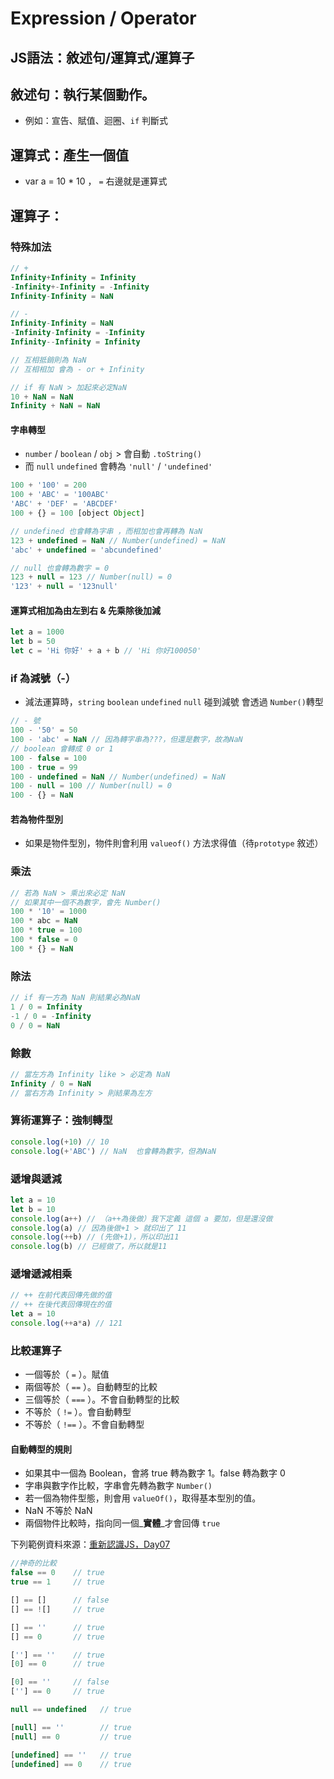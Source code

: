 # Expression / Operator

## JS語法：敘述句/運算式/運算子

## 敘述句：執行某個動作。

* 例如：宣告、賦值、迴圈、`if` 判斷式

## 運算式：產生一個值

* var a = 10 \* 10  ， `=` 右邊就是運算式

## 運算子：

### 特殊加法

```javascript
// +
Infinity+Infinity = Infinity
-Infinity+-Infinity = -Infinity
Infinity-Infinity = NaN

// -
Infinity-Infinity = NaN
-Infinity-Infinity = -Infinity
Infinity--Infinity = Infinity 

// 互相抵銷則為 NaN
// 互相相加 會為 - or + Infinity
```

```javascript
// if 有 NaN > 加起來必定NaN
10 + NaN = NaN
Infinity + NaN = NaN
```

#### 字串轉型

* `number` / `boolean` / `obj` &gt; 會自動 `.toString()` 
* 而 `null` `undefined` 會轉為 `'null'` / `'undefined'`

```javascript
100 + '100' = 200
100 + 'ABC' = '100ABC'
'ABC' + 'DEF' = 'ABCDEF'
100 + {} = 100 [object Object]

// undefined 也會轉為字串 ，而相加也會再轉為 NaN
123 + undefined = NaN // Number(undefined) = NaN
'abc' + undefined = 'abcundefined'

// null 也會轉為數字 = 0
123 + null = 123 // Number(null) = 0 
'123' + null = '123null'
```

#### 運算式相加為由左到右 & 先乘除後加減

```javascript
let a = 1000
let b = 50
let c = 'Hi 你好' + a + b // 'Hi 你好100050'
```

### if 為減號（-）

* 減法運算時，`string` `boolean` `undefined` `null` 碰到減號 會透過 `Number()`轉型

```javascript
// - 號
100 - '50' = 50
100 - 'abc' = NaN // 因為轉字串為???，但還是數字，故為NaN
// boolean 會轉成 0 or 1
100 - false = 100
100 - true = 99
100 - undefined = NaN // Number(undefined) = NaN
100 - null = 100 // Number(null) = 0
100 - {} = NaN
```

#### 若為物件型別

* 如果是物件型別，物件則會利用 `valueof()` 方法求得值（待`prototype` 敘述）

### 乘法

```javascript
// 若為 NaN > 乘出來必定 NaN
// 如果其中一個不為數字，會先 Number()
100 * '10' = 1000
100 * abc = NaN
100 * true = 100
100 * false = 0
100 * {} = NaN
```

### 除法

```javascript
// if 有一方為 NaN 則結果必為NaN
1 / 0 = Infinity
-1 / 0 = -Infinity
0 / 0 = NaN
```

### 餘數

```javascript
// 當左方為 Infinity like > 必定為 NaN
Infinity / 0 = NaN
// 當右方為 Infinity > 則結果為左方
```

### 算術運算子：強制轉型

```javascript
console.log(+10) // 10
console.log(+'ABC') // NaN  也會轉為數字，但為NaN
```

### 遞增與遞減

```javascript
let a = 10 
let b = 10
console.log(a++) // （a++為後做）我下定義 這個 a 要加，但是還沒做
console.log(a) // 因為後做+1 > 就印出了 11
console.log(++b) // (先做+1)，所以印出11
console.log(b) // 已經做了，所以就是11
```

### 遞增遞減相乘

```javascript
// ++ 在前代表回傳先做的值
// ++ 在後代表回傳現在的值
let a = 10
console.log(++a*a) // 121
```

### 比較運算子

* 一個等於（ `=` ）。賦值 
* 兩個等於（ `==` ）。自動轉型的比較 
* 三個等於（ `===` ）。不會自動轉型的比較 
* 不等於（ `!=` ）。會自動轉型 
* 不等於（ `!==` ）。不會自動轉型

#### 自動轉型的規則

* 如果其中一個為 Boolean，會將 true 轉為數字 1。false 轉為數字 0 
* 字串與數字作比較，字串會先轉為數字 `Number()` 
* 若一個為物件型態，則會用 `valueOf()`，取得基本型別的值。 
* NaN 不等於 NaN 
* 兩個物件比較時，指向同一個_**實體**_才會回傳 `true`

下列範例資料來源：[重新認識JS，Day07](https://ithelp.ithome.com.tw/articles/10191254)

```javascript
//神奇的比較 
false == 0    // true
true == 1     // true

[] == []      // false
[] == ![]     // true

[] == ''      // true
[] == 0       // true

[''] == ''    // true
[0] == 0      // true

[0] == ''     // false
[''] == 0     // true

null == undefined   // true

[null] == ''        // true
[null] == 0         // true

[undefined] == ''   // true
[undefined] == 0    // true
```

